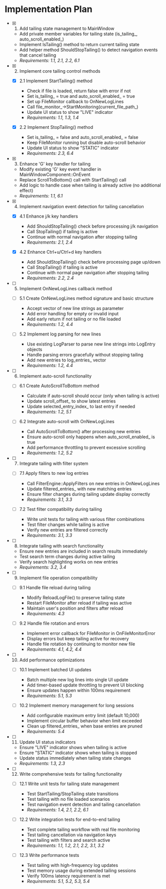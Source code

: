 # Implementation Plan

- [x] 1. Add tailing state management to MainWindow





  - Add private member variables for tailing state (is_tailing_, auto_scroll_enabled_)
  - Implement IsTailing() method to return current tailing state
  - Add helper method ShouldStopTailing() to detect navigation events that cancel tailing
  - _Requirements: 1.1, 2.1, 2.2, 6.1_

- [x] 2. Implement core tailing control methods









  - [x] 2.1 Implement StartTailing() method






    - Check if file is loaded, return false with error if not
    - Set is_tailing_ = true and auto_scroll_enabled_ = true
    - Set up FileMonitor callback to OnNewLogLines
    - Call file_monitor_->StartMonitoring(current_file_path_)
    - Update UI status to show "LIVE" indicator
    - _Requirements: 1.1, 1.3, 1.4_

  - [x] 2.2 Implement StopTailing() method



    - Set is_tailing_ = false and auto_scroll_enabled_ = false
    - Keep FileMonitor running but disable auto-scroll behavior
    - Update UI status to show "STATIC" indicator
    - _Requirements: 2.3, 6.4_

- [x] 3. Enhance 'G' key handler for tailing





  - Modify existing 'G' key event handler in MainWindowComponent::OnEvent
  - Replace ScrollToBottom() call with StartTailing() call
  - Add logic to handle case when tailing is already active (no additional effect)
  - _Requirements: 1.1, 6.1_

- [x] 4. Implement navigation event detection for tailing cancellation









  - [x] 4.1 Enhance j/k key handlers







    - Add ShouldStopTailing() check before processing j/k navigation
    - Call StopTailing() if tailing is active
    - Continue with normal navigation after stopping tailing
    - _Requirements: 2.1, 2.4_

  - [x] 4.2 Enhance Ctrl+u/Ctrl+d key handlers




    - Add ShouldStopTailing() check before processing page up/down
    - Call StopTailing() if tailing is active
    - Continue with normal page navigation after stopping tailing
    - _Requirements: 2.2, 2.4_

- [ ] 5. Implement OnNewLogLines callback method
  - [ ] 5.1 Create OnNewLogLines method signature and basic structure
    - Accept vector of new line strings as parameter
    - Add error handling for empty or invalid input
    - Add early return if not tailing or no file loaded
    - _Requirements: 1.2, 4.4_

  - [ ] 5.2 Implement log parsing for new lines
    - Use existing LogParser to parse new line strings into LogEntry objects
    - Handle parsing errors gracefully without stopping tailing
    - Add new entries to log_entries_ vector
    - _Requirements: 1.2, 4.4_

- [ ] 6. Implement auto-scroll functionality
  - [ ] 6.1 Create AutoScrollToBottom method
    - Calculate if auto-scroll should occur (only when tailing is active)
    - Update scroll_offset_ to show latest entries
    - Update selected_entry_index_ to last entry if needed
    - _Requirements: 1.2, 5.1_

  - [ ] 6.2 Integrate auto-scroll with OnNewLogLines
    - Call AutoScrollToBottom() after processing new entries
    - Ensure auto-scroll only happens when auto_scroll_enabled_ is true
    - Add performance throttling to prevent excessive scrolling
    - _Requirements: 1.2, 5.2_

- [ ] 7. Integrate tailing with filter system
  - [ ] 7.1 Apply filters to new log entries
    - Call FilterEngine::ApplyFilters on new entries in OnNewLogLines
    - Update filtered_entries_ with new matching entries
    - Ensure filter changes during tailing update display correctly
    - _Requirements: 3.1, 3.3_

  - [ ] 7.2 Test filter compatibility during tailing
    - Write unit tests for tailing with various filter combinations
    - Test filter changes while tailing is active
    - Verify new entries are filtered correctly
    - _Requirements: 3.1, 3.3_

- [ ] 8. Integrate tailing with search functionality
  - Ensure new entries are included in search results immediately
  - Test search term changes during active tailing
  - Verify search highlighting works on new entries
  - _Requirements: 3.2, 3.4_

- [ ] 9. Implement file operation compatibility
  - [ ] 9.1 Handle file reload during tailing
    - Modify ReloadLogFile() to preserve tailing state
    - Restart FileMonitor after reload if tailing was active
    - Maintain user's position and filters after reload
    - _Requirements: 4.3_

  - [ ] 9.2 Handle file rotation and errors
    - Implement error callback for FileMonitor in OnFileMonitorError
    - Display errors but keep tailing active for recovery
    - Handle file rotation by continuing to monitor new file
    - _Requirements: 4.1, 4.2, 4.4_

- [ ] 10. Add performance optimizations
  - [ ] 10.1 Implement batched UI updates
    - Batch multiple new log lines into single UI update
    - Add timer-based update throttling to prevent UI blocking
    - Ensure updates happen within 100ms requirement
    - _Requirements: 5.1, 5.3_

  - [ ] 10.2 Implement memory management for long sessions
    - Add configurable maximum entry limit (default 10,000)
    - Implement circular buffer behavior when limit exceeded
    - Clean up filtered_entries_ when base entries are pruned
    - _Requirements: 5.4_

- [ ] 11. Update UI status indicators
  - Ensure "LIVE" indicator shows when tailing is active
  - Ensure "STATIC" indicator shows when tailing is stopped
  - Update status immediately when tailing state changes
  - _Requirements: 1.3, 2.3_

- [ ] 12. Write comprehensive tests for tailing functionality
  - [ ] 12.1 Write unit tests for tailing state management
    - Test StartTailing/StopTailing state transitions
    - Test tailing with no file loaded scenarios
    - Test navigation event detection and tailing cancellation
    - _Requirements: 1.4, 2.1, 2.2, 6.1_

  - [ ] 12.2 Write integration tests for end-to-end tailing
    - Test complete tailing workflow with real file monitoring
    - Test tailing cancellation via navigation keys
    - Test tailing with filters and search active
    - _Requirements: 1.1, 1.2, 2.1, 2.2, 3.1, 3.2_

  - [ ] 12.3 Write performance tests
    - Test tailing with high-frequency log updates
    - Test memory usage during extended tailing sessions
    - Verify 100ms latency requirement is met
    - _Requirements: 5.1, 5.2, 5.3, 5.4_